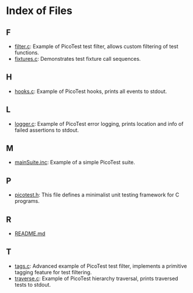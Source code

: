 # Index of Files

## F

* [filter.c](filter_8c.md#filter_8c): Example of PicoTest test filter, allows custom filtering of test functions.
* [fixtures.c](fixtures_8c.md#fixtures_8c): Demonstrates test fixture call sequences.

## H

* [hooks.c](hooks_8c.md#hooks_8c): Example of PicoTest hooks, prints all events to stdout.

## L

* [logger.c](logger_8c.md#logger_8c): Example of PicoTest error logging, prints location and info of failed assertions to stdout.

## M

* [mainSuite.inc](main_suite_8inc.md#main_suite_8inc): Example of a simple PicoTest suite.

## P

* [picotest.h](picotest_8h.md#picotest_8h): This file defines a minimalist unit testing framework for C programs.

## R

* [README.md](_r_e_a_d_m_e_8md.md#_r_e_a_d_m_e_8md)

## T

* [tags.c](tags_8c.md#tags_8c): Advanced example of PicoTest test filter, implements a primitive tagging feature for test filtering.
* [traverse.c](traverse_8c.md#traverse_8c): Example of PicoTest hierarchy traversal, prints traversed tests to stdout.